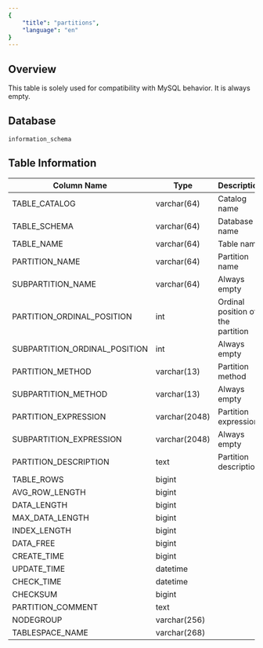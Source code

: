 ```yaml
---
{
    "title": "partitions",
    "language": "en"
}
---
```


<!--
Licensed to the Apache Software Foundation (ASF) under one
or more contributor license agreements.  See the NOTICE file
distributed with this work for additional information
regarding copyright ownership.  The ASF licenses this file
to you under the Apache License, Version 2.0 (the
"License"); you may not use this file except in compliance
with the License.  You may obtain a copy of the License at

  http://www.apache.org/licenses/LICENSE-2.0

Unless required by applicable law or agreed to in writing,
software distributed under the License is distributed on an
"AS IS" BASIS, WITHOUT WARRANTIES OR CONDITIONS OF ANY
KIND, either express or implied.  See the License for the
specific language governing permissions and limitations
under the License.
-->

## Overview

This table is solely used for compatibility with MySQL behavior. It is always empty.

## Database


`information_schema`


## Table Information

| Column Name                   | Type          | Description                       |
| ----------------------------- | ------------- | --------------------------------- |
| TABLE_CATALOG                 | varchar(64)   | Catalog name                      |
| TABLE_SCHEMA                  | varchar(64)   | Database name                     |
| TABLE_NAME                    | varchar(64)   | Table name                        |
| PARTITION_NAME                | varchar(64)   | Partition name                    |
| SUBPARTITION_NAME             | varchar(64)   | Always empty                      |
| PARTITION_ORDINAL_POSITION    | int           | Ordinal position of the partition |
| SUBPARTITION_ORDINAL_POSITION | int           | Always empty                      |
| PARTITION_METHOD              | varchar(13)   | Partition method                  |
| SUBPARTITION_METHOD           | varchar(13)   | Always empty                      |
| PARTITION_EXPRESSION          | varchar(2048) | Partition expression              |
| SUBPARTITION_EXPRESSION       | varchar(2048) | Always empty                      |
| PARTITION_DESCRIPTION         | text          | Partition description             |
| TABLE_ROWS                    | bigint        |                                   |
| AVG_ROW_LENGTH                | bigint        |                                   |
| DATA_LENGTH                   | bigint        |                                   |
| MAX_DATA_LENGTH               | bigint        |                                   |
| INDEX_LENGTH                  | bigint        |                                   |
| DATA_FREE                     | bigint        |                                   |
| CREATE_TIME                   | bigint        |                                   |
| UPDATE_TIME                   | datetime      |                                   |
| CHECK_TIME                    | datetime      |                                   |
| CHECKSUM                      | bigint        |                                   |
| PARTITION_COMMENT             | text          |                                   |
| NODEGROUP                     | varchar(256)  |                                   |
| TABLESPACE_NAME               | varchar(268)  |                                   |